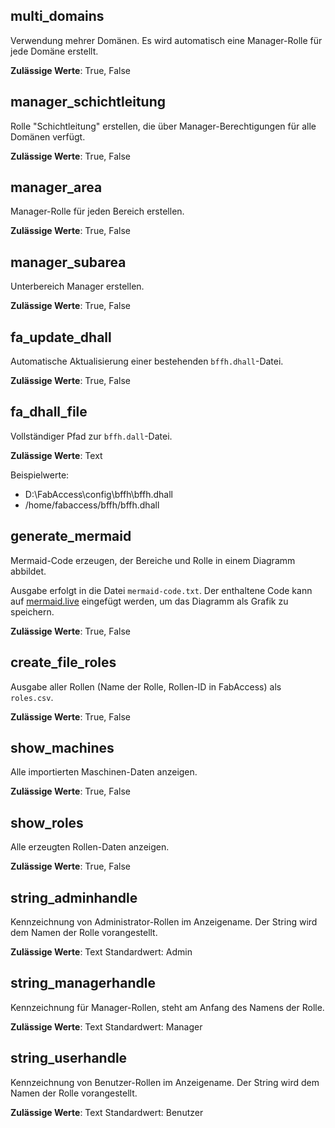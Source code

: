 ## multi_domains
Verwendung mehrer Domänen. Es wird automatisch eine Manager-Rolle für jede Domäne erstellt.

**Zulässige Werte**: True, False

## manager_schichtleitung
Rolle "Schichtleitung" erstellen, die über Manager-Berechtigungen für alle Domänen verfügt.                   

**Zulässige Werte**: True, False

## manager_area
Manager-Rolle für jeden Bereich erstellen.                                                                    

**Zulässige Werte**: True, False

## manager_subarea
Unterbereich Manager erstellen.                                     

**Zulässige Werte**: True, False

## fa_update_dhall
Automatische Aktualisierung einer bestehenden `bffh.dhall`-Datei.                                                   

**Zulässige Werte**: True, False

## fa_dhall_file
Vollständiger Pfad zur `bffh.dall`-Datei.

**Zulässige Werte**: Text

Beispielwerte:

- D:\FabAccess\config\bffh\bffh.dhall
- /home/fabaccess/bffh/bffh.dhall

## generate_mermaid
Mermaid-Code erzeugen, der Bereiche und Rolle in einem Diagramm abbildet.

Ausgabe erfolgt in die Datei `mermaid-code.txt`. Der enthaltene Code kann auf [mermaid.live](https://mermaid.live/) eingefügt werden, um das Diagramm als Grafik zu speichern.

**Zulässige Werte**: True, False

## create_file_roles
Ausgabe aller Rollen (Name der Rolle, Rollen-ID in FabAccess) als `roles.csv`.

**Zulässige Werte**: True, False

## show_machines
Alle importierten Maschinen-Daten anzeigen.                                                                   

**Zulässige Werte**: True, False

## show_roles
Alle erzeugten Rollen-Daten anzeigen.                                                                         

**Zulässige Werte**: True, False

## string_adminhandle
Kennzeichnung von Administrator-Rollen im Anzeigename. Der String wird dem Namen der Rolle vorangestellt.

**Zulässige Werte**: Text
Standardwert: Admin

## string_managerhandle
Kennzeichnung für Manager-Rollen, steht am Anfang des Namens der Rolle.

**Zulässige Werte**: Text
Standardwert: Manager

## string_userhandle
Kennzeichnung von Benutzer-Rollen im Anzeigename. Der String wird dem Namen der Rolle vorangestellt.

**Zulässige Werte**: Text
Standardwert: Benutzer